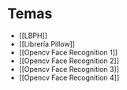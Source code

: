 # Temas
- [[LBPH]]
- [[Librería Pillow]]
- [[Opencv Face Recognition 1]]
- [[Opencv Face Recognition 2]]
- [[Opencv Face Recognition 3]]
- [[Opencv Face Recognition 4]]